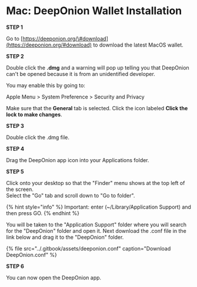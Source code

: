 # Mac: DeepOnion Wallet Installation

**STEP 1**

Go to [https://deeponion.org/\#download](https://deeponion.org/#download) to download the latest MacOS wallet.

**STEP 2**

Double click the **.dmg** and a warning will pop up telling you that DeepOnion can't be opened because it is from an unidentified developer.

You may enable this by going to:

Apple Menu &gt; System Preference &gt; Security and Privacy

Make sure that the **General** tab is selected. Click the icon labeled **Click the lock to make changes**.

**STEP 3**

Double click the .dmg file.

**STEP 4**

Drag the DeepOnion app icon into your Applications folder.

**STEP 5**

Click onto your desktop so that the "Finder" menu shows at the top left of the screen.  
Select the "Go" tab and scroll down to "Go to folder".

{% hint style="info" %}
Important: enter \(~/Library/Application Support\) and then press GO.
{% endhint %}

You will be taken to the "Application Support" folder where you will search for the "DeepOnion" folder and open it. Next download the .conf file in the link below and drag it to the "DeepOnion" folder.

{% file src="../.gitbook/assets/deeponion.conf" caption="Download DeepOnion.conf" %}

**STEP 6**

You can now open the DeepOnion app.

